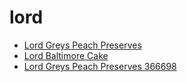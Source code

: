 # lord

 * [Lord Greys Peach Preserves](../../index/l/lord-greys-peach-preserves-366698.json)
 * [Lord Baltimore Cake](../../index/l/lord-baltimore-cake.json)
 * [Lord Greys Peach Preserves 366698](../../index/l/lord-greys-peach-preserves-366698.json)
